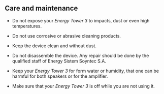 ## Care and maintenance

* Do not expose your *Energy Tower 3* to impacts, dust or even high temperatures.

* Do not use corrosive or abrasive cleaning products.

* Keep the device clean and without dust.

* Do not disassemble the device. Any repair should be done by the qualified staff of Energy Sistem Soyntec S.A.

* Keep your *Energy Tower 3* for form water or humidity, that one can be harmful for both speakers or for the amplifier.

* Make sure that your *Energy Tower 3* is off while you are not using it.

